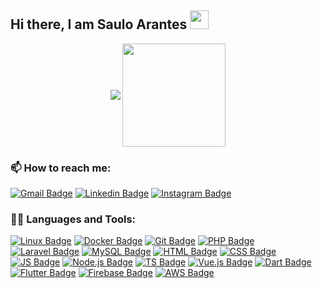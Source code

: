 ## Hi there, I am Saulo Arantes <img src="https://raw.githubusercontent.com/iampavangandhi/iampavangandhi/master/gifs/Hi.gif" width="30px">

<p align="center">
  <img
      align="center"
      src="https://github-readme-stats.vercel.app/api/top-langs/?username=saulo-arantes&layout=compact&theme=dracula"
    />
  <img
      align="center"
      height="165"
      src="https://github-readme-stats.vercel.app/api?username=wnqueiroz&count_private=true&show_icons=true&custom_title=Github%20Status&hide=issues&theme=dracula"
    />
</p>

### 📫 How to reach me: 

[![Gmail Badge](https://img.shields.io/badge/Gmail-D14836?style=for-the-badge&logo=gmail&logoColor=white)](mailto:saulovinicius987@gmail.com) [![Linkedin Badge](https://img.shields.io/badge/-LinkedIn-0e76a8?style=for-the-badge&logo=Linkedin&logoColor=white)](https://www.linkedin.com/in/saulo-arantes/) [![Instagram Badge](https://img.shields.io/badge/-Instagram-fb3958?style=for-the-badge&logo=Instagram&logoColor=white)](https://www.instagram.com/saulo_arantes/)
    
### 👩‍💻 Languages and Tools:

[![Linux Badge](https://img.shields.io/badge/Linux-FCC624?style=for-the-badge&logo=linux&logoColor=black)](https://en.wikipedia.org/wiki/Linux) [![Docker Badge](https://img.shields.io/badge/Docker-2CA5E0?style=for-the-badge&logo=docker&logoColor=white)](https://www.docker.com/) [![Git Badge](https://img.shields.io/badge/Git-F05032?style=for-the-badge&logo=git&logoColor=white)](https://git-scm.com/) [![PHP Badge](https://img.shields.io/badge/PHP-777BB4?style=for-the-badge&logo=php&logoColor=white)](https://www.php.net/) [![Laravel Badge](https://img.shields.io/badge/Laravel-FF2D20?style=for-the-badge&logo=laravel&logoColor=white)](https://laravel.com/) [![MySQL Badge](https://img.shields.io/badge/MySQL-00000F?style=for-the-badge&logo=mysql&logoColor=white)](https://www.mysql.com/) [![HTML Badge](https://img.shields.io/badge/HTML5-E34F26?style=for-the-badge&logo=html5&logoColor=white)](https://developer.mozilla.org/en-US/docs/Web/HTML) [![CSS Badge](https://img.shields.io/badge/CSS3-1572B6?style=for-the-badge&logo=css3&logoColor=white)](https://developer.mozilla.org/en-US/docs/Web/CSS) [![JS Badge](https://img.shields.io/badge/JavaScript-323330?style=for-the-badge&logo=javascript&logoColor=F7DF1E)](https://developer.mozilla.org/en-US/docs/Web/JavaScript) [![Node.js Badge](	https://img.shields.io/badge/Node.js-339933?style=for-the-badge&logo=nodedotjs&logoColor=white)](https://nodejs.org/en/) [![TS Badge](https://img.shields.io/badge/TypeScript-007ACC?style=for-the-badge&logo=typescript&logoColor=white)](https://www.typescriptlang.org/) [![Vue.js Badge](https://img.shields.io/badge/Vue.js-35495E?style=for-the-badge&logo=vuedotjs&logoColor=4FC08D)](https://vuejs.org/) [![Dart Badge](https://img.shields.io/badge/Dart-0175C2?style=for-the-badge&logo=dart&logoColor=white)](https://dart.dev/) [![Flutter Badge](https://img.shields.io/badge/Flutter-02569B?style=for-the-badge&logo=flutter&logoColor=white)](https://flutter.dev/) [![Firebase Badge](https://img.shields.io/badge/firebase-ffca28?style=for-the-badge&logo=firebase&logoColor=black)](https://firebase.google.com/) [![AWS Badge](https://img.shields.io/badge/Amazon_AWS-232F3E?style=for-the-badge&logo=amazon-aws&logoColor=white)](https://aws.amazon.com/)
